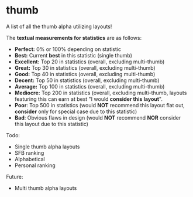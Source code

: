 # thumb
A list of all the thumb alpha utilizing layouts!

The **textual measurements for statistics** are as follows:
- **Perfect:** 0% or 100% depending on statistic
- **Best:** Current **best** in this statistic (single thumb)
- **Excellent:** Top 20 in statistics (overall, excluding multi-thumb)
- **Great:** Top 30 in statistics (overall, excluding multi-thumb)
- **Good:** Top 40 in statistics (overall, excluding multi-thumb)
- **Decent:** Top 50 in statistics (overall, excluding multi-thumb)
- **Average:** Top 100 in statistics (overall, excluding multi-thumb)
- **Mediocre:** Top 200 in statistics (overall, excluding multi-thumb, layouts featuring this can earn at best "I would **consider this layout**".
- **Poor**: Top 500 in statistics (would **NOT** recommend this layout flat out, **consider** only for special case due to this statistic)
- **Bad**: Obvious flaws in design (would **NOT** recommend **NOR** consider this layout due to this statistic)

Todo:
- Single thumb alpha layouts
- SFB ranking
- Alphabetical
- Personal ranking

Future:
- Multi thumb alpha layouts

